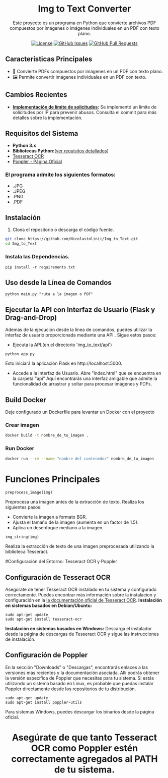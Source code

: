 <div align="center">

# Img to Text Converter

Este proyecto es un programa en Python que convierte archivos PDF compuestos por imágenes o imágenes individuales en un PDF con texto plano.

[![License](https://img.shields.io/badge/License-MIT-blue.svg)](LICENSE)
[![GitHub Issues](https://img.shields.io/github/issues/Nicolastolinii/Img_to_Text)](https://github.com/Nicolastolinii/Img_to_Text/issues)
[![GitHub Pull Requests](https://img.shields.io/github/issues-pr/Nicolastolinii/Img_to_Text)](https://github.com/Nicolastolinii/Img_to_Text/pulls)

</div>

## Características Principales

- 📄 Convierte PDFs compuestos por imágenes en un PDF con texto plano.
- 🖼️ Permite convertir imágenes individuales en un PDF con texto.
## Cambios Recientes
- **[Implementación de límite de solicitudes](https://github.com/Nicolastolinii/Img_to_Text/commit/83fcef2889d77af96837f692834ea0166f604130):**
  Se implementó un límite de solicitudes por IP para prevenir abusos. Consulta el commit para más detalles sobre la implementación.
  
## Requisitos del Sistema

- **Python 3.x**
- **Bibliotecas Python:**([ver requisitos detallados](requirements.txt))
- [Tesseract OCR](https://github.com/tesseract-ocr/tesseract)
- [Poppler - Página Oficial](https://poppler.freedesktop.org/)
### El programa admite los siguientes formatos:
- .JPG
- .JPEG
- .PNG
- .PDF
  
## Instalación

1. Clona el repositorio o descarga el código fuente.

```bash
git clone https://github.com/Nicolastolinii/Img_to_Text.git
cd Img_to_Text
```
### Instala las Dependencias.
```
pip install -r requirements.txt
```
## Uso desde la Línea de Comandos
```
python main.py "ruta a la imagen o PDF"
```
## Ejecutar la API con Interfaz de Usuario (Flask y Drag-and-Drop)

Además de la ejecución desde la línea de comandos, puedes utilizar la interfaz de usuario proporcionada mediante una API . Sigue estos pasos:

- Ejecuta la API.(en el directorio 'img_to_text/api')
```
python app.py
```
 Esto iniciará la aplicación Flask en http://localhost:5000.
- Accede a la Interfaz de Usuario.
 Abre "index.html" que se encuentra en la carpeta "api" Aquí encontrarás una interfaz amigable que admite la funcionalidad de arrastrar y soltar para procesar imágenes y PDFs.

## Build Docker
  Deje configurado un Dockerfile para levantar un Docker con el proyecto
### Crear imagen
```bash
docker build -t nombre_de_tu_imagen .
```
### Run Docker
```bash
docker run --rm --name "nombre del contenedor" nombre_de_tu_imagen

```

# Funciones Principales
```
preprocess_image(img)
```
Preprocesa una imagen antes de la extracción de texto. Realiza los siguientes pasos:

- Convierte la imagen a formato BGR.
- Ajusta el tamaño de la imagen (aumenta en un factor de 1.5).
- Aplica un desenfoque mediano a la imagen.
```
img_string(img)
```
Realiza la extracción de texto de una imagen preprocesada utilizando la biblioteca Tesseract.

#Configuración del Entorno: Tesseract OCR y Poppler
## Configuración de Tesseract OCR
Asegúrate de tener Tesseract OCR instalado en tu sistema y configurado correctamente. Puedes encontrar más información sobre la instalacion y configuración en la [la documentación oficial de Tesseract OCR](https://github.com/tesseract-ocr/tesseract).
**Instalación en sistemas basados en Debian/Ubuntu:**
```
sudo apt-get update
sudo apt-get install tesseract-ocr
```
**Instalación en sistemas basados en Windows:**
Descarga el instalador desde la página de descargas de Tesseract OCR y sigue las instrucciones de instalación.
## Configuración de Poppler
En la sección "Downloads" o "Descargas", encontrarás enlaces a las versiones más recientes y la documentación asociada. Allí podrás obtener la versión específica de Poppler que necesitas para tu sistema. Si estás utilizando un sistema basado en Linux, es probable que puedas instalar Poppler directamente desde los repositorios de tu distribución.
```
sudo apt-get update
sudo apt-get install poppler-utils
```
Para sistemas Windows, puedes descargar los binarios desde la página oficial.


<div align="center">

  
  # Asegúrate de que tanto Tesseract OCR como Poppler estén correctamente agregados al PATH de tu sistema.
  
</div>



